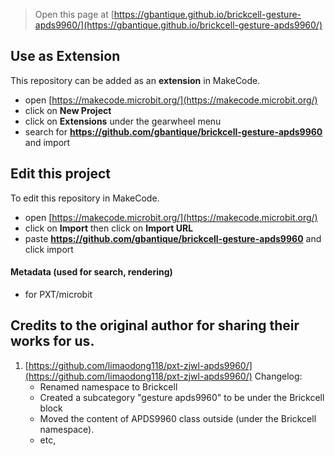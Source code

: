 
> Open this page at [https://gbantique.github.io/brickcell-gesture-apds9960/](https://gbantique.github.io/brickcell-gesture-apds9960/)

## Use as Extension

This repository can be added as an **extension** in MakeCode.

* open [https://makecode.microbit.org/](https://makecode.microbit.org/)
* click on **New Project**
* click on **Extensions** under the gearwheel menu
* search for **https://github.com/gbantique/brickcell-gesture-apds9960** and import

## Edit this project

To edit this repository in MakeCode.

* open [https://makecode.microbit.org/](https://makecode.microbit.org/)
* click on **Import** then click on **Import URL**
* paste **https://github.com/gbantique/brickcell-gesture-apds9960** and click import

#### Metadata (used for search, rendering)

* for PXT/microbit
<script src="https://makecode.com/gh-pages-embed.js"></script><script>makeCodeRender("{{ site.makecode.home_url }}", "{{ site.github.owner_name }}/{{ site.github.repository_name }}");</script>

## Credits to the original author for sharing their works for us.
1. [https://github.com/limaodong118/pxt-zjwl-apds9960/](https://github.com/limaodong118/pxt-zjwl-apds9960/)
Changelog:
    * Renamed namespace to Brickcell
    * Created a subcategory "gesture apds9960" to be under the Brickcell block
    * Moved the content of APDS9960 class outside (under the Brickcell namespace).
    * etc, 
